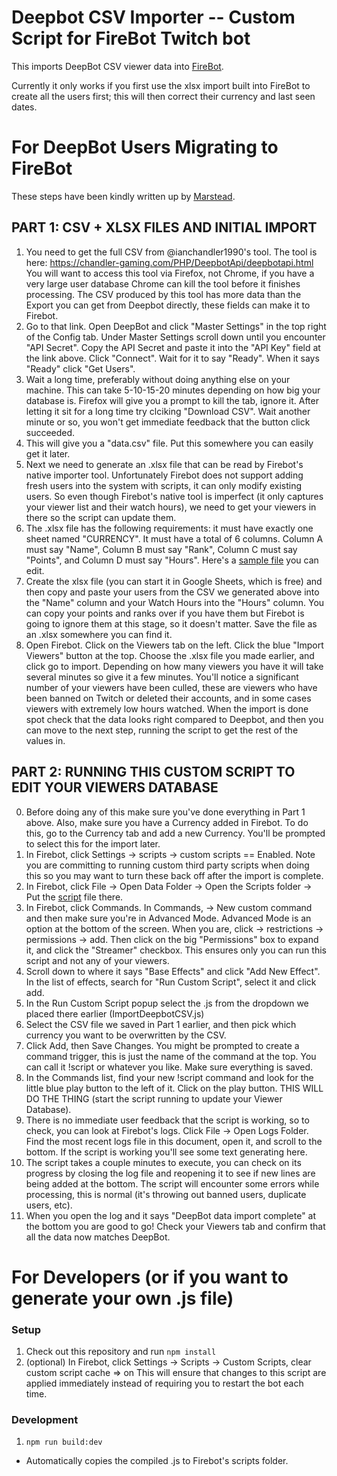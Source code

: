 # Deepbot CSV Importer -- Custom Script for FireBot Twitch bot

This imports DeepBot CSV viewer data into [FireBot](https://firebot.app).

Currently it only works if you first use the xlsx import built into FireBot to
create all the users first; this will then correct their currency and last seen dates.

# For DeepBot Users Migrating to FireBot

These steps have been kindly written up by [Marstead](https://twitch.tv/Marstead).

## PART 1: CSV + XLSX FILES AND INITIAL IMPORT

1. You need to get the full CSV from @ianchandler1990's tool. The tool is here:
  https://chandler-gaming.com/PHP/DeepbotApi/deepbotapi.html
  You will want to access this tool via Firefox, not Chrome, if you have a very large user database Chrome can kill the tool before it finishes processing. The CSV produced by this tool has more data than the Export you can get from Deepbot directly, these fields can make it to Firebot.
2. Go to that link. Open DeepBot and click "Master Settings" in the top right of the Config tab. Under Master Settings scroll down until you encounter "API Secret". Copy the API Secret and paste it into the "API Key" field at the link above. Click "Connect". Wait for it to say "Ready". When it says "Ready" click "Get Users".
3. Wait a long time, preferably without doing anything else on your machine. This can take 5-10-15-20 minutes depending on how big your database is. Firefox will give you a prompt to kill the tab, ignore it. After letting it sit for a long time try clciking "Download CSV". Wait another minute or so, you won't get immediate feedback that the button click succeeded.
4. This will give you a "data.csv" file. Put this somewhere you can easily get it later.
5. Next we need to generate an .xlsx file that can be read by Firebot's native importer tool. Unfortunately Firebot does not support adding fresh users into the system with scripts, it can only modify existing users. So even though Firebot's native tool is imperfect (it only captures your viewer list and their watch hours), we need to get your viewers in there so the script can update them.
6. The .xlsx file has the following requirements: it must have exactly one sheet named "CURRENCY". It must have a total of 6 columns. Column A must say "Name", Column B must say "Rank", Column C must say "Points", and Column D must say "Hours". Here's a [sample file](https://github.com/codemage/firebot-deepbot-importer/blob/main/sample_streamlabs_format_export.xlsx) you can edit.
7. Create the xlsx file (you can start it in Google Sheets, which is free) and then copy and paste your users from the CSV we generated above into the "Name" column and your Watch Hours into the "Hours" column. You can copy your points and ranks over if you have them but Firebot is going to ignore them at this stage, so it doesn't matter. Save the file as an .xlsx somewhere you can find it.
8. Open Firebot. Click on the Viewers tab on the left. Click the blue "Import Viewers" button at the top. Choose the .xlsx file you made earlier, and click go to import. Depending on how many viewers you have it will take several minutes so give it a few minutes. You'll notice a significant number of your viewers have been culled, these are viewers who have been banned on Twitch or deleted their accounts, and in some cases viewers with extremely low hours watched. When the import is done spot check that the data looks right compared to Deepbot, and then you can move to the next step, running the script to get the rest of the values in.

## PART 2: RUNNING THIS CUSTOM SCRIPT TO EDIT YOUR VIEWERS DATABASE
0. Before doing any of this make sure you've done everything in Part 1 above. Also, make sure you have a Currency added in Firebot. To do this, go to the Currency tab and add a new Currency. You'll be prompted to select this for the import later.
1. In Firebot, click Settings -> scripts -> custom scripts == Enabled. Note you are committing to running custom third party scripts when doing this so you may want to turn these back off after the import is complete.
2. In Firebot, click File -> Open Data Folder -> Open the Scripts folder -> Put the [script](https://github.com/codemage/firebot-deepbot-importer/releases/download/v0.0.1/importDeepbotCSV.js) file there. 
3. In Firebot, click Commands. In Commands, -> New custom command and then make sure you're in Advanced Mode. Advanced Mode is an option at the bottom of the screen. When you are, click -> restrictions -> permissions -> add. Then click on the big "Permissions" box to expand it, and click the "Streamer" checkbox. This ensures only you can run this script and not any of your viewers.
4. Scroll down to where it says "Base Effects" and click "Add New Effect". In the list of effects, search for "Run Custom Script", select it and click add.
5. In the Run Custom Script popup select the .js from the dropdown we placed there earlier (ImportDeepbotCSV.js)
6. Select the CSV file we saved in Part 1 earlier, and then pick which currency you want to be overwritten by the CSV.
7. Click Add, then Save Changes. You might be prompted to create a command trigger, this is just the name of the command at the top. You can call it !script or whatever you like. Make sure everything is saved.
8. In the Commands list, find your new !script command and look for the little blue play button to the left of it. Click on the play button. THIS WILL DO THE THING (start the script running to update your Viewer Database).
9. There is no immediate user feedback that the script is working, so to check, you can look at Firebot's logs. Click File -> Open Logs Folder. Find the most recent logs file in this document, open it, and scroll to the bottom. If the script is working you'll see some text generating here.
10. The script takes a couple minutes to execute, you can check on its progress by closing the log file and reopening it to see if new lines are being added at the bottom. The script will encounter some errors while processing, this is normal (it's throwing out banned users, duplicate users, etc).
11. When you open the log and it says "DeepBot data import complete" at the bottom you are good to go! Check your Viewers tab and confirm that all the data now matches DeepBot.

# For Developers (or if you want to generate your own .js file)
### Setup
1. Check out this repository and run `npm install`
2. (optional) In Firebot, click Settings -> Scripts -> Custom Scripts, clear custom script cache => on
  This will ensure that changes to this script are applied immediately instead of requiring you to restart the bot each time.

### Development
1. `npm run build:dev`
- Automatically copies the compiled .js to Firebot's scripts folder.
